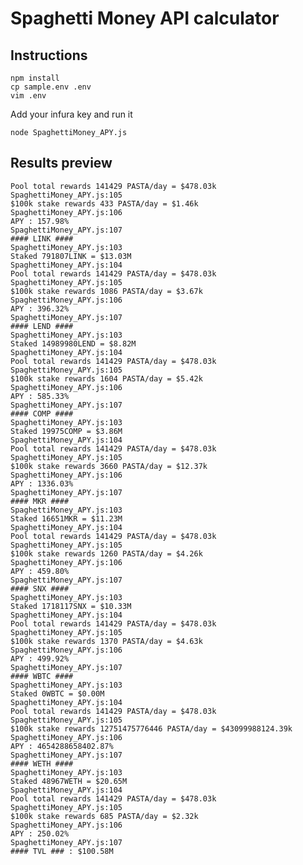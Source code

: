 # Spaghetti Money API calculator
## Instructions
```
npm install
cp sample.env .env
vim .env
```

Add your infura key and run it

```node SpaghettiMoney_APY.js```

## Results preview
```
Pool total rewards 141429 PASTA/day = $478.03k
SpaghettiMoney_APY.js:105
$100k stake rewards 433 PASTA/day = $1.46k
SpaghettiMoney_APY.js:106
APY : 157.98%
SpaghettiMoney_APY.js:107
#### LINK ####
SpaghettiMoney_APY.js:103
Staked 791807LINK = $13.03M
SpaghettiMoney_APY.js:104
Pool total rewards 141429 PASTA/day = $478.03k
SpaghettiMoney_APY.js:105
$100k stake rewards 1086 PASTA/day = $3.67k
SpaghettiMoney_APY.js:106
APY : 396.32%
SpaghettiMoney_APY.js:107
#### LEND ####
SpaghettiMoney_APY.js:103
Staked 14989980LEND = $8.82M
SpaghettiMoney_APY.js:104
Pool total rewards 141429 PASTA/day = $478.03k
SpaghettiMoney_APY.js:105
$100k stake rewards 1604 PASTA/day = $5.42k
SpaghettiMoney_APY.js:106
APY : 585.33%
SpaghettiMoney_APY.js:107
#### COMP ####
SpaghettiMoney_APY.js:103
Staked 19975COMP = $3.86M
SpaghettiMoney_APY.js:104
Pool total rewards 141429 PASTA/day = $478.03k
SpaghettiMoney_APY.js:105
$100k stake rewards 3660 PASTA/day = $12.37k
SpaghettiMoney_APY.js:106
APY : 1336.03%
SpaghettiMoney_APY.js:107
#### MKR ####
SpaghettiMoney_APY.js:103
Staked 16651MKR = $11.23M
SpaghettiMoney_APY.js:104
Pool total rewards 141429 PASTA/day = $478.03k
SpaghettiMoney_APY.js:105
$100k stake rewards 1260 PASTA/day = $4.26k
SpaghettiMoney_APY.js:106
APY : 459.80%
SpaghettiMoney_APY.js:107
#### SNX ####
SpaghettiMoney_APY.js:103
Staked 1718117SNX = $10.33M
SpaghettiMoney_APY.js:104
Pool total rewards 141429 PASTA/day = $478.03k
SpaghettiMoney_APY.js:105
$100k stake rewards 1370 PASTA/day = $4.63k
SpaghettiMoney_APY.js:106
APY : 499.92%
SpaghettiMoney_APY.js:107
#### WBTC ####
SpaghettiMoney_APY.js:103
Staked 0WBTC = $0.00M
SpaghettiMoney_APY.js:104
Pool total rewards 141429 PASTA/day = $478.03k
SpaghettiMoney_APY.js:105
$100k stake rewards 12751475776446 PASTA/day = $43099988124.39k
SpaghettiMoney_APY.js:106
APY : 4654288658402.87%
SpaghettiMoney_APY.js:107
#### WETH ####
SpaghettiMoney_APY.js:103
Staked 48967WETH = $20.65M
SpaghettiMoney_APY.js:104
Pool total rewards 141429 PASTA/day = $478.03k
SpaghettiMoney_APY.js:105
$100k stake rewards 685 PASTA/day = $2.32k
SpaghettiMoney_APY.js:106
APY : 250.02%
SpaghettiMoney_APY.js:107
#### TVL ### : $100.58M
```